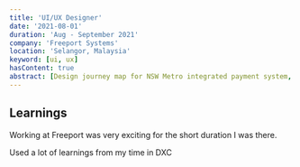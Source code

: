 ```yaml
---
title: 'UI/UX Designer'
date: '2021-08-01'
duration: 'Aug - September 2021'
company: 'Freeport Systems'
location: 'Selangor, Malaysia'
keyword: [ui, ux]
hasContent: true
abstract: [Design journey map for NSW Metro integrated payment system, Developed a new design system for in-house SaaS application using TailwindCSS]
---
```


## Learnings

Working at Freeport was very exciting for the short duration I was there.

Used a lot of learnings from my time in DXC